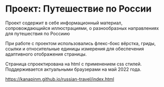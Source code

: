 # Проект: Путешествие по России

Проект содержит в себе информационный материал, сопровождающийся иллюстрациями, о разнообразных направлениях для путешествия по Россиию

При  работе с проектом использовались флекс-бокс вёрстка, гриды, ссылки и относительные единицы измерения для обеспечения адаптивного отображения страницы.

Страница спроектирована на html с применением css стилей.
Поддерживается актуальными браузерами на май 2022 года.

https://kanapinm.github.io/russian-travel/index.html 
